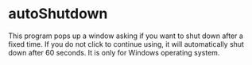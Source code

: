 # autoShutdown
This program pops up a window asking if you want to shut down after a fixed time. If you do not click to continue using, it will automatically shut down after 60 seconds. It is only for Windows operating system.

